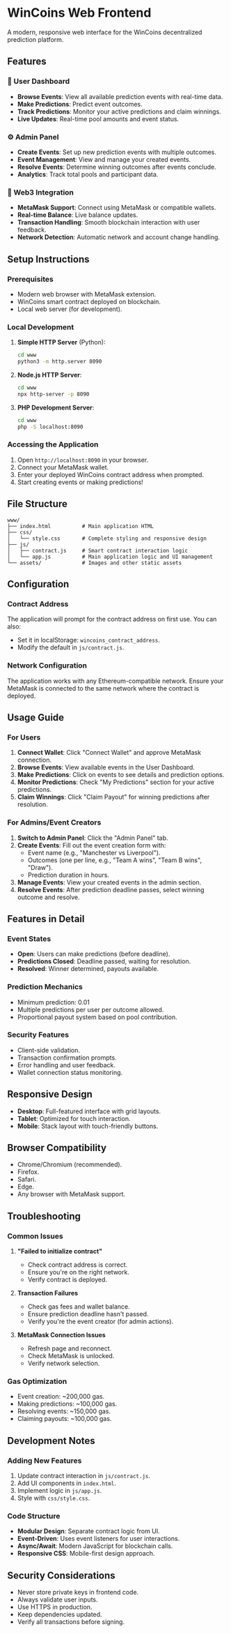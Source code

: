 # WinCoins Web Frontend

A modern, responsive web interface for the WinCoins decentralized prediction platform.

## Features

### 🎯 User Dashboard
- **Browse Events**: View all available prediction events with real-time data.
- **Make Predictions**: Predict event outcomes.
- **Track Predictions**: Monitor your active predictions and claim winnings.
- **Live Updates**: Real-time pool amounts and event status.

### ⚙️ Admin Panel
- **Create Events**: Set up new prediction events with multiple outcomes.
- **Event Management**: View and manage your created events.
- **Resolve Events**: Determine winning outcomes after events conclude.
- **Analytics**: Track total pools and participant data.

### 🔗 Web3 Integration
- **MetaMask Support**: Connect using MetaMask or compatible wallets.
- **Real-time Balance**: Live balance updates.
- **Transaction Handling**: Smooth blockchain interaction with user feedback.
- **Network Detection**: Automatic network and account change handling.

## Setup Instructions

### Prerequisites
- Modern web browser with MetaMask extension.
- WinCoins smart contract deployed on blockchain.
- Local web server (for development).

### Local Development

1. **Simple HTTP Server** (Python):
   ```bash
   cd www
   python3 -m http.server 8090
   ```

2. **Node.js HTTP Server**:
   ```bash
   cd www
   npx http-server -p 8090
   ```

3. **PHP Development Server**:
   ```bash
   cd www
   php -S localhost:8090
   ```

### Accessing the Application
1. Open `http://localhost:8090` in your browser.
2. Connect your MetaMask wallet.
3. Enter your deployed WinCoins contract address when prompted.
4. Start creating events or making predictions!

## File Structure

```
www/
├── index.html          # Main application HTML
├── css/
│   └── style.css       # Complete styling and responsive design
├── js/
│   ├── contract.js     # Smart contract interaction logic
│   └── app.js          # Main application logic and UI management
└── assets/             # Images and other static assets
```

## Configuration

### Contract Address
The application will prompt for the contract address on first use. You can also:
- Set it in localStorage: `wincoins_contract_address`.
- Modify the default in `js/contract.js`.

### Network Configuration
The application works with any Ethereum-compatible network. Ensure your MetaMask is connected to the same network where the contract is deployed.

## Usage Guide

### For Users
1. **Connect Wallet**: Click "Connect Wallet" and approve MetaMask connection.
2. **Browse Events**: View available events in the User Dashboard.
3. **Make Predictions**: Click on events to see details and prediction options.
4. **Monitor Predictions**: Check "My Predictions" section for your active predictions.
5. **Claim Winnings**: Click "Claim Payout" for winning predictions after resolution.

### For Admins/Event Creators
1. **Switch to Admin Panel**: Click the "Admin Panel" tab.
2. **Create Events**: Fill out the event creation form with:
   - Event name (e.g., "Manchester vs Liverpool").
   - Outcomes (one per line, e.g., "Team A wins", "Team B wins", "Draw").
   - Prediction duration in hours.
3. **Manage Events**: View your created events in the admin section.
4. **Resolve Events**: After prediction deadline passes, select winning outcome and resolve.

## Features in Detail

### Event States
- **Open**: Users can make predictions (before deadline).
- **Predictions Closed**: Deadline passed, waiting for resolution.
- **Resolved**: Winner determined, payouts available.

### Prediction Mechanics
- Minimum prediction: 0.01
- Multiple predictions per user per outcome allowed.
- Proportional payout system based on pool contribution.

### Security Features
- Client-side validation.
- Transaction confirmation prompts.
- Error handling and user feedback.
- Wallet connection status monitoring.

## Responsive Design
- **Desktop**: Full-featured interface with grid layouts.
- **Tablet**: Optimized for touch interaction.
- **Mobile**: Stack layout with touch-friendly buttons.

## Browser Compatibility
- Chrome/Chromium (recommended).
- Firefox.
- Safari.
- Edge.
- Any browser with MetaMask support.

## Troubleshooting

### Common Issues
1. **"Failed to initialize contract"**
   - Check contract address is correct.
   - Ensure you're on the right network.
   - Verify contract is deployed.

2. **Transaction Failures**
   - Check gas fees and wallet balance.
   - Ensure prediction deadline hasn't passed.
   - Verify you're the event creator (for admin actions).

3. **MetaMask Connection Issues**
   - Refresh page and reconnect.
   - Check MetaMask is unlocked.
   - Verify network selection.

### Gas Optimization
- Event creation: ~200,000 gas.
- Making predictions: ~100,000 gas.
- Resolving events: ~150,000 gas.
- Claiming payouts: ~100,000 gas.

## Development Notes

### Adding New Features
1. Update contract interaction in `js/contract.js`.
2. Add UI components in `index.html`.
3. Implement logic in `js/app.js`.
4. Style with `css/style.css`.

### Code Structure
- **Modular Design**: Separate contract logic from UI.
- **Event-Driven**: Uses event listeners for user interactions.
- **Async/Await**: Modern JavaScript for blockchain calls.
- **Responsive CSS**: Mobile-first design approach.

## Security Considerations
- Never store private keys in frontend code.
- Always validate user inputs.
- Use HTTPS in production.
- Keep dependencies updated.
- Verify all transactions before signing.